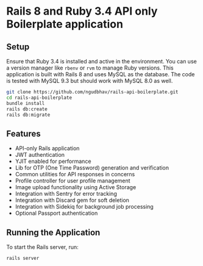 # Rails 8 and Ruby 3.4 API only Boilerplate application

## Setup
Ensure that Ruby 3.4 is installed and active in the environment. You can use a version manager like `rbenv` or `rvm` to manage Ruby versions.
This application is built with Rails 8 and uses MySQL as the database. The code is tested with MySQL 9.3 but should work with MySQL 8.0 as well.

```bash
git clone https://github.com/ngudbhav/rails-api-boilerplate.git
cd rails-api-boilerplate
bundle install
rails db:create
rails db:migrate
```

## Features
- API-only Rails application
- JWT authentication
- YJIT enabled for performance
- Lib for OTP (One Time Password) generation and verification
- Common utilities for API responses in concerns
- Profile controller for user profile management
- Image upload functionality using Active Storage
- Integration with Sentry for error tracking
- Integration with Discard gem for soft deletion
- Integration with Sidekiq for background job processing
- Optional Passport authentication

## Running the Application
To start the Rails server, run:

```bash
rails server
```
